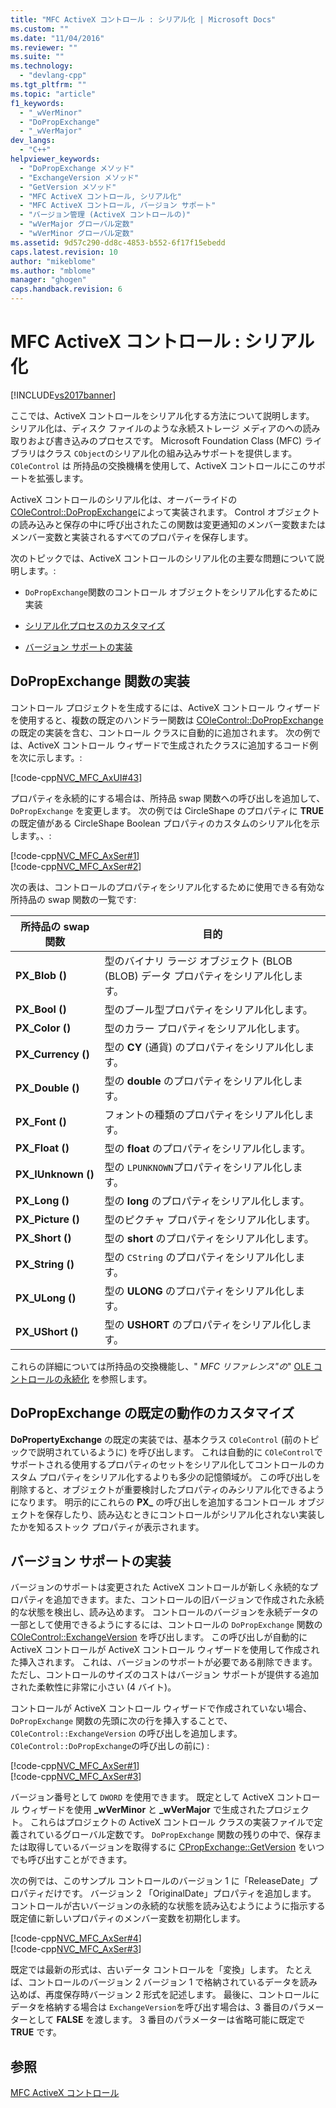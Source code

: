 ```yaml
---
title: "MFC ActiveX コントロール : シリアル化 | Microsoft Docs"
ms.custom: ""
ms.date: "11/04/2016"
ms.reviewer: ""
ms.suite: ""
ms.technology: 
  - "devlang-cpp"
ms.tgt_pltfrm: ""
ms.topic: "article"
f1_keywords: 
  - "_wVerMinor"
  - "DoPropExchange"
  - "_wVerMajor"
dev_langs: 
  - "C++"
helpviewer_keywords: 
  - "DoPropExchange メソッド"
  - "ExchangeVersion メソッド"
  - "GetVersion メソッド"
  - "MFC ActiveX コントロール, シリアル化"
  - "MFC ActiveX コントロール, バージョン サポート"
  - "バージョン管理 (ActiveX コントロールの)"
  - "wVerMajor グローバル定数"
  - "wVerMinor グローバル定数"
ms.assetid: 9d57c290-dd8c-4853-b552-6f17f15ebedd
caps.latest.revision: 10
author: "mikeblome"
ms.author: "mblome"
manager: "ghogen"
caps.handback.revision: 6
---
```

# MFC ActiveX コントロール : シリアル化
[!INCLUDE[vs2017banner](../assembler/inline/includes/vs2017banner.md)]

ここでは、ActiveX コントロールをシリアル化する方法について説明します。  シリアル化は、ディスク ファイルのような永続ストレージ メディアのへの読み取りおよび書き込みのプロセスです。  Microsoft Foundation Class \(MFC\) ライブラリはクラス `CObject`のシリアル化の組み込みサポートを提供します。  `COleControl` は 所持品の交換機構を使用して、ActiveX コントロールにこのサポートを拡張します。  
  
 ActiveX コントロールのシリアル化は、オーバーライドの [COleControl::DoPropExchange](../Topic/COleControl::DoPropExchange.md)によって実装されます。  Control オブジェクトの読み込みと保存の中に呼び出されたこの関数は変更通知のメンバー変数またはメンバー変数と実装されるすべてのプロパティを保存します。  
  
 次のトピックでは、ActiveX コントロールのシリアル化の主要な問題について説明します。:  
  
-   `DoPropExchange`関数のコントロール オブジェクトをシリアル化するために実装  
  
-   [シリアル化プロセスのカスタマイズ](#_core_customizing_the_default_behavior_of_dopropexchange)  
  
-   [バージョン サポートの実装](#_core_implementing_version_support)  
  
##  <a name="_core_implementing_the_dopropexchange_function"></a> DoPropExchange 関数の実装  
 コントロール プロジェクトを生成するには、ActiveX コントロール ウィザードを使用すると、複数の既定のハンドラー関数は [COleControl::DoPropExchange](../Topic/COleControl::DoPropExchange.md)の既定の実装を含む、コントロール クラスに自動的に追加されます。  次の例では、ActiveX コントロール ウィザードで生成されたクラスに追加するコード例を次に示します。:  
  
 [!code-cpp[NVC_MFC_AxUI#43](../mfc/codesnippet/CPP/mfc-activex-controls-serializing_1.cpp)]  
  
 プロパティを永続的にする場合は、所持品 swap 関数への呼び出しを追加して、`DoPropExchange` を変更します。  次の例では CircleShape のプロパティに **TRUE**の既定値がある CircleShape Boolean プロパティのカスタムのシリアル化を示します。、:  
  
 [!code-cpp[NVC_MFC_AxSer#1](../mfc/codesnippet/CPP/mfc-activex-controls-serializing_2.cpp)]  
[!code-cpp[NVC_MFC_AxSer#2](../mfc/codesnippet/CPP/mfc-activex-controls-serializing_3.cpp)]  
  
 次の表は、コントロールのプロパティをシリアル化するために使用できる有効な所持品の swap 関数の一覧です:  
  
|所持品の swap 関数|目的|  
|------------------|--------|  
|**PX\_Blob \(\)**|型のバイナリ ラージ オブジェクト \(BLOB \(BLOB\) データ プロパティをシリアル化します。|  
|**PX\_Bool \(\)**|型のブール型プロパティをシリアル化します。|  
|**PX\_Color \(\)**|型のカラー プロパティをシリアル化します。|  
|**PX\_Currency \(\)**|型の **CY** \(通貨\) のプロパティをシリアル化します。|  
|**PX\_Double \(\)**|型の **double** のプロパティをシリアル化します。|  
|**PX\_Font \(\)**|フォントの種類のプロパティをシリアル化します。|  
|**PX\_Float \(\)**|型の **float** のプロパティをシリアル化します。|  
|**PX\_IUnknown \(\)**|型の `LPUNKNOWN`プロパティをシリアル化します。|  
|**PX\_Long \(\)**|型の **long** のプロパティをシリアル化します。|  
|**PX\_Picture \(\)**|型のピクチャ プロパティをシリアル化します。|  
|**PX\_Short \(\)**|型の **short** のプロパティをシリアル化します。|  
|**PX\_String \(\)**|型の `CString` のプロパティをシリアル化します。|  
|**PX\_ULong \(\)**|型の **ULONG** のプロパティをシリアル化します。|  
|**PX\_UShort \(\)**|型の **USHORT** のプロパティをシリアル化します。|  
  
 これらの詳細については所持品の交換機能し、" *MFC リファレンス"の*" [OLE コントロールの永続化](../mfc/reference/persistence-of-ole-controls.md) を参照します。  
  
##  <a name="_core_customizing_the_default_behavior_of_dopropexchange"></a> DoPropExchange の既定の動作のカスタマイズ  
 **DoPropertyExchange** の既定の実装では、基本クラス `COleControl` \(前のトピックで説明されているように\) を呼び出します。  これは自動的に `COleControl`でサポートされる使用するプロパティのセットをシリアル化してコントロールのカスタム プロパティをシリアル化するよりも多少の記憶領域が。  この呼び出しを削除すると、オブジェクトが重要検討したプロパティのみシリアル化できるようになります。  明示的にこれらの **PX\_** の呼び出しを追加するコントロール オブジェクトを保存したり、読み込むときにコントロールがシリアル化されない実装したかを知るストック プロパティが表示されます。  
  
##  <a name="_core_implementing_version_support"></a> バージョン サポートの実装  
 バージョンのサポートは変更された ActiveX コントロールが新しく永続的なプロパティを追加できます。また、コントロールの旧バージョンで作成された永続的な状態を検出し、読み込めます。  コントロールのバージョンを永続データの一部として使用できるようにするには、コントロールの `DoPropExchange` 関数の [COleControl::ExchangeVersion](../Topic/COleControl::ExchangeVersion.md) を呼び出します。  この呼び出しが自動的に ActiveX コントロールが ActiveX コントロール ウィザードを使用して作成された挿入されます。  これは、バージョンのサポートが必要である削除できます。  ただし、コントロールのサイズのコストはバージョン サポートが提供する追加された柔軟性に非常に小さい \(4 バイト\)。  
  
 コントロールが ActiveX コントロール ウィザードで作成されていない場合、`DoPropExchange` 関数の先頭に次の行を挿入することで、`COleControl::ExchangeVersion` の呼び出しを追加します。`COleControl::DoPropExchange`の呼び出しの前に\) :  
  
 [!code-cpp[NVC_MFC_AxSer#1](../mfc/codesnippet/CPP/mfc-activex-controls-serializing_2.cpp)]  
[!code-cpp[NVC_MFC_AxSer#3](../mfc/codesnippet/CPP/mfc-activex-controls-serializing_4.cpp)]  
  
 バージョン番号として `DWORD` を使用できます。  既定として ActiveX コントロール ウィザードを使用 **\_wVerMinor** と **\_wVerMajor** で生成されたプロジェクト。  これらはプロジェクトの ActiveX コントロール クラスの実装ファイルで定義されているグローバル定数です。  `DoPropExchange` 関数の残りの中で、保存または取得しているバージョンを取得するに [CPropExchange::GetVersion](../Topic/CPropExchange::GetVersion.md) をいつでも呼び出すことができます。  
  
 次の例では、このサンプル コントロールのバージョン 1 に「ReleaseDate」プロパティだけです。  バージョン 2 「OriginalDate」プロパティを追加します。  コントロールが古いバージョンの永続的な状態を読み込むようにように指示する既定値に新しいプロパティのメンバー変数を初期化します。  
  
 [!code-cpp[NVC_MFC_AxSer#4](../mfc/codesnippet/CPP/mfc-activex-controls-serializing_5.cpp)]  
[!code-cpp[NVC_MFC_AxSer#3](../mfc/codesnippet/CPP/mfc-activex-controls-serializing_4.cpp)]  
  
 既定では最新の形式は、古いデータ コントロールを「変換」します。  たとえば、コントロールのバージョン 2 バージョン 1 で格納されているデータを読み込めば、再度保存時バージョン 2 形式を記述します。  最後に、コントロールにデータを格納する場合は `ExchangeVersion`を呼び出す場合は、3 番目のパラメーターとして **FALSE** を渡します。  3 番目のパラメーターは省略可能に既定で **TRUE** です。  
  
## 参照  
 [MFC ActiveX コントロール](../mfc/mfc-activex-controls.md)